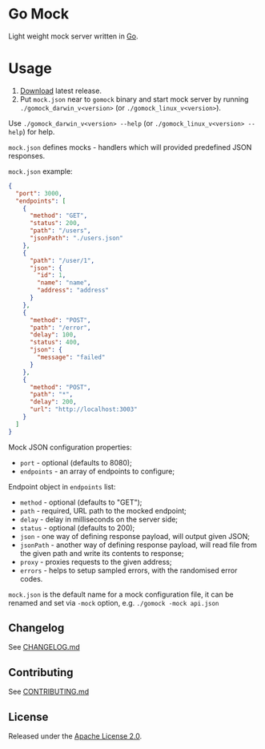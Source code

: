 # Go Mock

Light weight mock server written in [Go](https://golang.org/).

# Usage

1. [Download](https://github.com/smeshkov/gomock/releases/latest) latest release.
2. Put `mock.json` near to `gomock` binary and start mock server by running `./gomock_darwin_v<version>` (or `./gomock_linux_v<version>`).

Use `./gomock_darwin_v<version> --help` (or `./gomock_linux_v<version> --help`) for help.

`mock.json` defines mocks - handlers which will provided predefined JSON responses.

`mock.json` example:

```json
{
  "port": 3000,
  "endpoints": [
    {
      "method": "GET",
      "status": 200,
      "path": "/users",
      "jsonPath": "./users.json"
    },
    {
      "path": "/user/1",
      "json": {
        "id": 1,
        "name": "name",
        "address": "address"
      }
    },
    {
      "method": "POST",
      "path": "/error",
      "delay": 100,
      "status": 400,
      "json": {
        "message": "failed"
      }
    },
    {
      "method": "POST",
      "path": "*",
      "delay": 200,
      "url": "http://localhost:3003"
    }
  ]
}
```

Mock JSON configuration properties:

- `port` - optional (defaults to 8080);
- `endpoints` - an array of endpoints to configure;

Endpoint object in `endpoints` list:

- `method` - optional (defaults to "GET");
- `path` - required, URL path to the mocked endpoint;
- `delay` - delay in milliseconds on the server side;
- `status` - optional (defaults to 200);
- `json` - one way of defining response payload, will output given JSON;
- `jsonPath` - another way of defining response payload, will read file from the given path and write its contents to response;
- `proxy` - proxies requests to the given address;
- `errors` - helps to setup sampled errors, with the randomised error codes.

`mock.json` is the default name for a mock configuration file, it can be renamed and set via `-mock` option, e.g. `./gomock -mock api.json`

## Changelog

See [CHANGELOG.md](https://raw.githubusercontent.com/smeshkov/gomock/master/CHANGELOG.md)

## Contributing

See [CONTRIBUTING.md](https://raw.githubusercontent.com/smeshkov/gomock/master/CONTRIBUTING.md)

## License

Released under the [Apache License 2.0](https://raw.githubusercontent.com/smeshkov/gomock/master/LICENSE).
